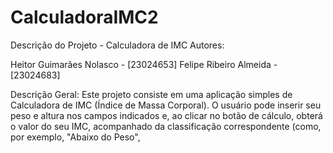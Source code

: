 # CalculadoraIMC2

Descrição do Projeto - Calculadora de IMC
Autores:

Heitor Guimarães Nolasco - [23024653]
Felipe Ribeiro Almeida - [23024683]

Descrição Geral:
Este projeto consiste em uma aplicação simples de Calculadora de IMC (Índice de Massa Corporal). O usuário pode inserir seu peso e altura nos campos indicados e, ao clicar no botão de cálculo, obterá o valor do seu IMC, acompanhado da classificação correspondente (como, por exemplo, "Abaixo do Peso", 
